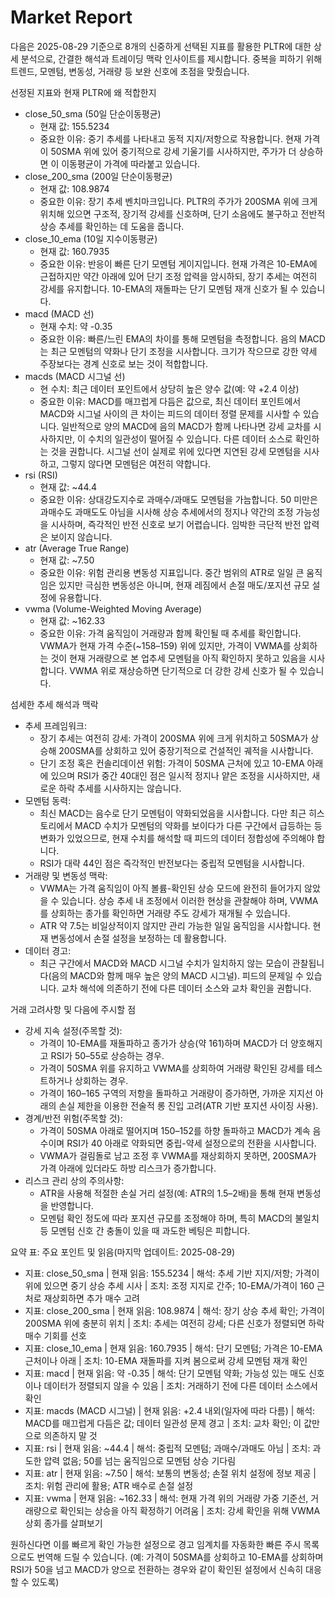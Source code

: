 # Market Report

다음은 2025-08-29 기준으로 8개의 신중하게 선택된 지표를 활용한 PLTR에 대한 상세 분석으로, 간결한 해석과 트레이딩 맥락 인사이트를 제시합니다. 중복을 피하기 위해 트렌드, 모멘텀, 변동성, 거래량 등 보완 신호에 초점을 맞췄습니다.

선정된 지표와 현재 PLTR에 왜 적합한지
- close_50_sma (50일 단순이동평균)
  - 현재 값: 155.5234
  - 중요한 이유: 중기 추세를 나타내고 동적 지지/저항으로 작용합니다. 현재 가격이 50SMA 위에 있어 중기적으로 강세 기울기를 시사하지만, 주가가 더 상승하면 이 이동평균이 가격에 따라붙고 있습니다.
- close_200_sma (200일 단순이동평균)
  - 현재 값: 108.9874
  - 중요한 이유: 장기 추세 벤치마크입니다. PLTR의 주가가 200SMA 위에 크게 위치해 있으면 구조적, 장기적 강세를 신호하며, 단기 소음에도 불구하고 전반적 상승 추세를 확인하는 데 도움을 줍니다.
- close_10_ema (10일 지수이동평균)
  - 현재 값: 160.7935
  - 중요한 이유: 반응이 빠른 단기 모멘텀 게이지입니다. 현재 가격은 10-EMA에 근접하지만 약간 아래에 있어 단기 조정 압력을 암시하되, 장기 추세는 여전히 강세를 유지합니다. 10-EMA의 재돌파는 단기 모멘텀 재개 신호가 될 수 있습니다.
- macd (MACD 선)
  - 현재 수치: 약 -0.35
  - 중요한 이유: 빠른/느린 EMA의 차이를 통해 모멘텀을 측정합니다. 음의 MACD는 최근 모멘텀의 약화나 단기 조정을 시사합니다. 크기가 작으므로 강한 약세 주장보다는 경계 신호로 보는 것이 적합합니다.
- macds (MACD 시그널 선)
  - 현 수치: 최근 데이터 포인트에서 상당히 높은 양수 값(예: 약 +2.4 이상)
  - 중요한 이유: MACD를 매끄럽게 다듬은 값으로, 최신 데이터 포인트에서 MACD와 시그널 사이의 큰 차이는 피드의 데이터 정렬 문제를 시사할 수 있습니다. 일반적으로 양의 MACD에 음의 MACD가 함께 나타나면 강세 교차를 시사하지만, 이 수치의 일관성이 떨어질 수 있습니다. 다른 데이터 소스로 확인하는 것을 권합니다. 시그널 선이 실제로 위에 있다면 지연된 강세 모멘텀을 시사하고, 그렇지 않다면 모멘텀은 여전히 약합니다.
- rsi (RSI)
  - 현재 값: ~44.4
  - 중요한 이유: 상대강도지수로 과매수/과매도 모멘텀을 가늠합니다. 50 미만은 과매수도 과매도도 아님을 시사해 상승 추세에서의 정지나 약간의 조정 가능성을 시사하며, 즉각적인 반전 신호로 보기 어렵습니다. 임박한 극단적 반전 압력은 보이지 않습니다.
- atr (Average True Range)
  - 현재 값: ~7.50
  - 중요한 이유: 위험 관리용 변동성 지표입니다. 중간 범위의 ATR로 일일 큰 움직임은 있지만 극심한 변동성은 아니며, 현재 레짐에서 손절 매도/포지션 규모 설정에 유용합니다.
- vwma (Volume-Weighted Moving Average)
  - 현재 값: ~162.33
  - 중요한 이유: 가격 움직임이 거래량과 함께 확인될 때 추세를 확인합니다. VWMA가 현재 가격 수준(~158–159) 위에 있지만, 가격이 VWMA를 상회하는 것이 현재 거래량으로 본 업추세 모멘텀을 아직 확인하지 못하고 있음을 시사합니다. VWMA 위로 재상승하면 단기적으로 더 강한 강세 신호가 될 수 있습니다.

섬세한 추세 해석과 맥락
- 추세 프레임워크:
  - 장기 추세는 여전히 강세: 가격이 200SMA 위에 크게 위치하고 50SMA가 상승해 200SMA를 상회하고 있어 중장기적으로 건설적인 궤적을 시사합니다.
  - 단기 조정 혹은 컨솔리데이션 위험: 가격이 50SMA 근처에 있고 10-EMA 아래에 있으며 RSI가 중간 40대인 점은 일시적 정지나 얕은 조정을 시사하지만, 새로운 하락 추세를 시사하지는 않습니다.
- 모멘텀 동력:
  - 최신 MACD는 음수로 단기 모멘텀이 약화되었음을 시사합니다. 다만 최근 히스토리에서 MACD 수치가 모멘텀의 약화를 보이다가 다른 구간에서 급등하는 등 변화가 있었으므로, 현재 수치를 해석할 때 피드의 데이터 정합성에 주의해야 합니다.
  - RSI가 대략 44인 점은 즉각적인 반전보다는 중립적 모멘텀을 시사합니다.
- 거래량 및 변동성 맥락:
  - VWMA는 가격 움직임이 아직 볼륨-확인된 상승 모드에 완전히 들어가지 않았을 수 있습니다. 상승 추세 내 조정에서 이러한 현상을 관찰해야 하며, VWMA를 상회하는 종가를 확인하면 거래량 주도 강세가 재개될 수 있습니다.
  - ATR 약 7.5는 비일상적이지 않지만 관리 가능한 일일 움직임을 시사합니다. 현재 변동성에서 손절 설정을 보정하는 데 활용합니다.
- 데이터 경고:
  - 최근 구간에서 MACD와 MACD 시그널 수치가 일치하지 않는 모습이 관찰됩니다(음의 MACD와 함께 매우 높은 양의 MACD 시그널). 피드의 문제일 수 있습니다. 교차 해석에 의존하기 전에 다른 데이터 소스와 교차 확인을 권합니다.

거래 고려사항 및 다음에 주시할 점
- 강세 지속 설정(주목할 것):
  - 가격이 10-EMA를 재돌파하고 종가가 상승(약 161)하며 MACD가 더 양호해지고 RSI가 50–55로 상승하는 경우.
  - 가격이 50SMA 위를 유지하고 VWMA를 상회하여 거래량 확인된 강세를 테스트하거나 상회하는 경우.
  - 가격이 160–165 구역의 저항을 돌파하고 거래량이 증가하면, 가까운 지지선 아래의 손실 제한을 이용한 전술적 롱 진입 고려(ATR 기반 포지션 사이징 사용).
- 경계/반전 위험(주목할 것):
  - 가격이 50SMA 아래로 떨어지며 150–152를 하향 돌파하고 MACD가 계속 음수이며 RSI가 40 아래로 약화되면 중립-약세 설정으로의 전환을 시사합니다.
  - VWMA가 걸림돌로 남고 조정 후 VWMA를 재상회하지 못하면, 200SMA가 가격 아래에 있더라도 하방 리스크가 증가합니다.
- 리스크 관리 상의 주의사항:
  - ATR을 사용해 적절한 손실 거리 설정(예: ATR의 1.5–2배)을 통해 현재 변동성을 반영합니다.
  - 모멘텀 확인 정도에 따라 포지션 규모를 조정해야 하며, 특히 MACD의 불일치 등 모멘텀 신호 간 충돌이 있을 때 과도한 베팅은 피합니다.

요약 표: 주요 포인트 및 읽음(마지막 업데이트: 2025-08-29)

- 지표: close_50_sma | 현재 읽음: 155.5234 | 해석: 추세 기반 지지/저항; 가격이 위에 있으면 중기 상승 추세 시사 | 조치: 조정 지지로 간주; 10-EMA/가격이 160 근처로 재상회하면 추가 매수 고려
- 지표: close_200_sma | 현재 읽음: 108.9874 | 해석: 장기 상승 추세 확인; 가격이 200SMA 위에 충분히 위치 | 조치: 추세는 여전히 강세; 다른 신호가 정렬되면 하락 매수 기회를 선호
- 지표: close_10_ema | 현재 읽음: 160.7935 | 해석: 단기 모멘텀; 가격은 10-EMA 근처이나 아래 | 조치: 10-EMA 재돌파를 지켜 봄으로써 강세 모멘텀 재개 확인
- 지표: macd | 현재 읽음: 약 -0.35 | 해석: 단기 모멘텀 약화; 가능성 있는 매도 신호이나 데이터가 정렬되지 않을 수 있음 | 조치: 거래하기 전에 다른 데이터 소스에서 확인
- 지표: macds (MACD 시그널) | 현재 읽음: +2.4 내외(일자에 따라 다름) | 해석: MACD를 매끄럽게 다듬은 값; 데이터 일관성 문제 경고 | 조치: 교차 확인; 이 값만으로 의존하지 말 것
- 지표: rsi | 현재 읽음: ~44.4 | 해석: 중립적 모멘텀; 과매수/과매도 아님 | 조치: 과도한 압력 없음; 50를 넘는 움직임으로 모멘텀 상승 기다림
- 지표: atr | 현재 읽음: ~7.50 | 해석: 보통의 변동성; 손절 위치 설정에 정보 제공 | 조치: 위험 관리에 활용; ATR 배수로 손절 설정
- 지표: vwma | 현재 읽음: ~162.33 | 해석: 현재 가격 위의 거래량 가중 기준선, 거래량으로 확인되는 상승을 아직 확정하기 어려움 | 조치: 강세 확인을 위해 VWMA 상회 종가를 살펴보기

원하신다면 이를 빠르게 확인 가능한 설정으로 경고 임계치를 자동화한 빠른 주시 목록으로도 번역해 드릴 수 있습니다. (예: 가격이 50SMA를 상회하고 10-EMA를 상회하며 RSI가 50을 넘고 MACD가 양으로 전환하는 경우와 같이 확인된 설정에서 신속히 대응할 수 있도록)
